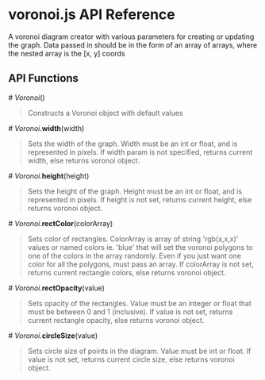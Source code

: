 # voronoi.js API Reference

A voronoi diagram creator with various parameters for creating or updating the graph.
Data passed in should be in the form of an array of arrays, where the nested array is the [x, y] coords

## API Functions

\# *Voronoi*()

> Constructs a Voronoi object with default values

\# *Voronoi*.**width**(width)
> Sets the width of the graph. Width must be an int or float, and is represented in pixels. If width param is not specified, returns current width, else returns voronoi object.

\# *Voronoi*.**height**(height)
> Sets the height of the graph. Height must be an int or float, and is represented in pixels. If height is not set, returns current height, else returns voronoi object.

\# *Voronoi*.**rectColor**(colorArray)
> Sets color of rectangles. ColorArray is array of string 'rgb(x,x,x)' values or named colors ie. 'blue' that will set the voronoi polygons to one of the colors in the array randomly. Even if you just want one color for all the polygons, must pass an array. If colorArray is not set, returns current rectangle colors, else returns voronoi object.

\# *Voronoi*.**rectOpacity**(value)
> Sets opacity of the rectangles. Value must be an integer or float that must be between 0 and 1 (inclusive). If value is not set, returns current rectangle opacity, else returns voronoi object.

\# *Voronoi*.**circleSize**(value)
> Sets circle size of points in the diagram. Value must be int or float. If value is not set, returns current circle size, else returns voronoi object.

